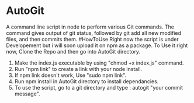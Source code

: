 # AutoGit
A command line script in node to perform various Git commands. The command gives output of git status, followed by git add all new modified files, and then commits them.
#HowToUse
Right now the script is under Developement but i will soon upload it on npm as a package.
To Use it right now, Clone the Repo and then go into AutoGit directory.                                                 
1. Make the index.js executable by using "chmod +x index.js" command.                                                   
2. Run "npm link" to create a link with your node install.                                                              
3. If npm link doesn't work, Use "sudo npm link".
4. Run npm install in AutoGit directory to install dependancies. 
5. To use the script, go to a git directory and type : autogit "your commit message".
